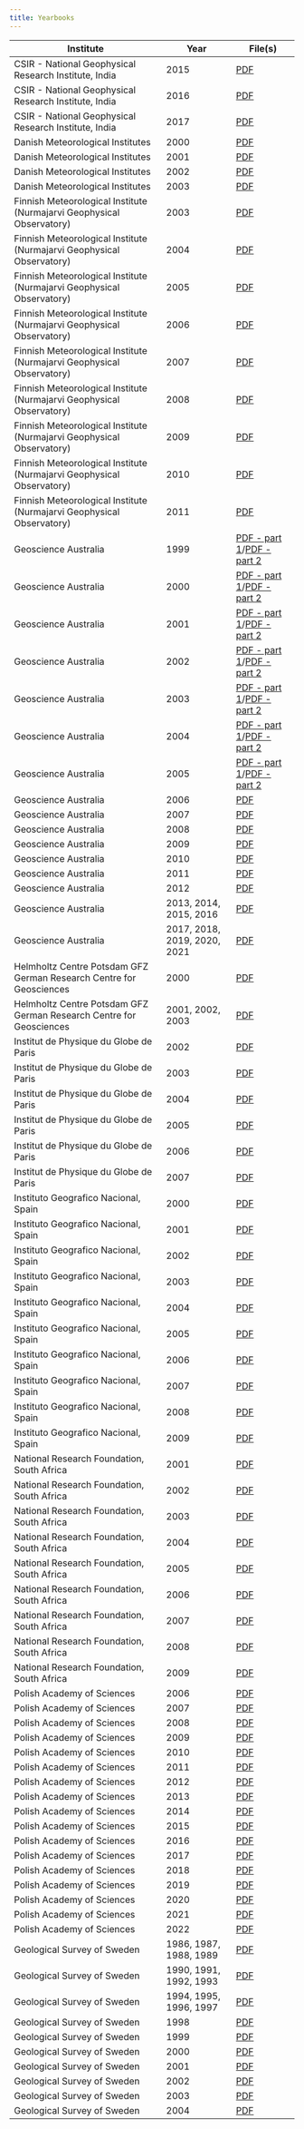 ```yaml
---
title: Yearbooks
---
```


| Institute | Year | File(s) |
| --------- | ---- | ------- |
| CSIR - National Geophysical Research Institute, India | 2015 | [PDF](/yearbooks/CSIR-NGRI-2015.pdf "CSIR - National Geophysical Research Institute, India, annual report 2015") |
| CSIR - National Geophysical Research Institute, India | 2016 | [PDF](/yearbooks/CSIR-NGRI-2016.pdf "CSIR - National Geophysical Research Institute, India, annual report 2016") |
| CSIR - National Geophysical Research Institute, India | 2017 | [PDF](/yearbooks/CSIR-NGRI-2017.pdf "CSIR - National Geophysical Research Institute, India, annual report 2017") |
| Danish Meteorological Institutes | 2000 | [PDF](/yearbooks/Denmark_2000.pdf "Danish Meteorological Institutes, annual report 2000") |
| Danish Meteorological Institutes | 2001 | [PDF](/yearbooks/Denmark_2001.pdf "Danish Meteorological Institutes, annual report 2001") |
| Danish Meteorological Institutes | 2002 | [PDF](/yearbooks/Denmark_2002.pdf "Danish Meteorological Institutes, annual report 2002") |
| Danish Meteorological Institutes | 2003 | [PDF](/yearbooks/Denmark_2003.pdf "Danish Meteorological Institutes, annual report 2003") |
| Finnish Meteorological Institute (Nurmajarvi Geophysical Observatory) | 2003 | [PDF](/yearbooks/Nurmijarvi_2003.pdf "Finnish Meteorological Institute (Nurmajarvi Geophysical Observatory), annual report 2003") |
| Finnish Meteorological Institute (Nurmajarvi Geophysical Observatory) | 2004 | [PDF](/yearbooks/Nurmijarvi_2004.pdf "Finnish Meteorological Institute (Nurmajarvi Geophysical Observatory), annual report 2004") |
| Finnish Meteorological Institute (Nurmajarvi Geophysical Observatory) | 2005 | [PDF](/yearbooks/Nurmijarvi_2005.pdf "Finnish Meteorological Institute (Nurmajarvi Geophysical Observatory), annual report 2005") |
| Finnish Meteorological Institute (Nurmajarvi Geophysical Observatory) | 2006 | [PDF](/yearbooks/Nurmijarvi_2006.pdf "Finnish Meteorological Institute (Nurmajarvi Geophysical Observatory), annual report 2006") |
| Finnish Meteorological Institute (Nurmajarvi Geophysical Observatory) | 2007 | [PDF](/yearbooks/Nurmijarvi_2007.pdf "Finnish Meteorological Institute (Nurmajarvi Geophysical Observatory), annual report 2007") |
| Finnish Meteorological Institute (Nurmajarvi Geophysical Observatory) | 2008 | [PDF](/yearbooks/Nurmijarvi_2008.pdf "Finnish Meteorological Institute (Nurmajarvi Geophysical Observatory), annual report 2008") |
| Finnish Meteorological Institute (Nurmajarvi Geophysical Observatory) | 2009 | [PDF](/yearbooks/Nurmijarvi_2009.pdf "Finnish Meteorological Institute (Nurmajarvi Geophysical Observatory), annual report 2009") |
| Finnish Meteorological Institute (Nurmajarvi Geophysical Observatory) | 2010 | [PDF](/yearbooks/Nurmijarvi_2010.pdf "Finnish Meteorological Institute (Nurmajarvi Geophysical Observatory), annual report 2010") |
| Finnish Meteorological Institute (Nurmajarvi Geophysical Observatory) | 2011 | [PDF](/yearbooks/Nurmijarvi_2011.pdf "Finnish Meteorological Institute (Nurmajarvi Geophysical Observatory), annual report 2011") |
| Geoscience Australia | 1999 | [PDF - part 1](/yearbooks/Australia_part1_1999.pdf "Geoscience Australia, annual report 1999, part 1")/[PDF - part 2](/yearbooks/Australia_part2_1999.pdf "Geoscience Australia, annual report 1999, part 2") |
| Geoscience Australia | 2000 | [PDF - part 1](/yearbooks/Australia_part1_2000.pdf "Geoscience Australia, annual report 2000, part 1")/[PDF - part 2](/yearbooks/Australia_part2_2000.pdf "Geoscience Australia, annual report 2000, part 2") |
| Geoscience Australia | 2001 | [PDF - part 1](/yearbooks/Australia_part1_2001.pdf "Geoscience Australia, annual report 2001, part 1")/[PDF - part 2](/yearbooks/Australia_part2_2001.pdf "Geoscience Australia, annual report 2001, part 2") |
| Geoscience Australia | 2002 | [PDF - part 1](/yearbooks/Australia_part1_2002.pdf "Geoscience Australia, annual report 2002, part 1")/[PDF - part 2](/yearbooks/Australia_part2_2002.pdf "Geoscience Australia, annual report 2002, part 2") |
| Geoscience Australia | 2003 | [PDF - part 1](/yearbooks/Australia_part1_2003.pdf "Geoscience Australia, annual report 2003, part 1")/[PDF - part 2](/yearbooks/Australia_part2_2003.pdf "Geoscience Australia, annual report 2003, part 2") |
| Geoscience Australia | 2004 | [PDF - part 1](/yearbooks/Australia_part1_2004.pdf "Geoscience Australia, annual report 2004, part 1")/[PDF - part 2](/yearbooks/Australia_part2_2004.pdf "Geoscience Australia, annual report 2004, part 2") |
| Geoscience Australia | 2005 | [PDF - part 1](/yearbooks/Australia_part1_2005.pdf "Geoscience Australia, annual report 2005, part 1")/[PDF - part 2](/yearbooks/Australia_part2_2005.pdf "Geoscience Australia, annual report 2005, part 2") |
| Geoscience Australia | 2006 | [PDF](/yearbooks/Australia_2006.pdf "Geoscience Australia, annual report 2006") |
| Geoscience Australia | 2007 | [PDF](/yearbooks/Australia_2007.pdf "Geoscience Australia, annual report 2007") |
| Geoscience Australia | 2008 | [PDF](/yearbooks/Australia_2008.pdf "Geoscience Australia, annual report 2008") |
| Geoscience Australia | 2009 | [PDF](/yearbooks/Australia_2009.pdf "Geoscience Australia, annual report 2009") |
| Geoscience Australia | 2010 | [PDF](/yearbooks/Australia_2010.pdf "Geoscience Australia, annual report 2010") |
| Geoscience Australia | 2011 | [PDF](/yearbooks/Australia_2011.pdf "Geoscience Australia, annual report 2011") |
| Geoscience Australia | 2012 | [PDF](/yearbooks/Australia_2012.pdf "Geoscience Australia, annual report 2012") |
| Geoscience Australia | 2013, 2014, 2015, 2016 | [PDF](/yearbooks/Australia_2013_2016.pdf "Geoscience Australia, annual report 2013, 2014, 2015, 2016") |
| Geoscience Australia | 2017, 2018, 2019, 2020, 2021 | [PDF](/yearbooks/Australia_2017_2021.pdf "Geoscience Australia, 2017 - 2021") |
| Helmholtz Centre Potsdam GFZ German Research Centre for Geosciences | 2000 | [PDF](/yearbooks/Niemegk_Wingst_2000.pdf "Helmholtz Centre Potsdam GFZ German Research Centre for Geosciences, annual report 2000") |
| Helmholtz Centre Potsdam GFZ German Research Centre for Geosciences | 2001, 2002, 2003 | [PDF](/yearbooks/Niemegk_Wingst_2001_2003.pdf "Helmholtz Centre Potsdam GFZ German Research Centre for Geosciences, annual report 2001, 2002, 2003") |
| Institut de Physique du Globe de Paris | 2002 | [PDF](/yearbooks/France_2002.pdf "Institut de Physique du Globe de Paris, annual report 2002") |
| Institut de Physique du Globe de Paris | 2003 | [PDF](/yearbooks/France_2003.pdf "Institut de Physique du Globe de Paris, annual report 2003") |
| Institut de Physique du Globe de Paris | 2004 | [PDF](/yearbooks/France_2004.pdf "Institut de Physique du Globe de Paris, annual report 2004") |
| Institut de Physique du Globe de Paris | 2005 | [PDF](/yearbooks/France_2005.pdf "Institut de Physique du Globe de Paris, annual report 2005") |
| Institut de Physique du Globe de Paris | 2006 | [PDF](/yearbooks/France_2006.pdf "Institut de Physique du Globe de Paris, annual report 2006") |
| Institut de Physique du Globe de Paris | 2007 | [PDF](/yearbooks/France_2007.pdf "Institut de Physique du Globe de Paris, annual report 2007") |
| Instituto Geografico Nacional, Spain  | 2000 | [PDF](/yearbooks/Spain_2000.pdf "Instituto Geografico Nacional, annual report 2000") |
| Instituto Geografico Nacional, Spain  | 2001 | [PDF](/yearbooks/Spain_2001.pdf "Instituto Geografico Nacional, annual report 2001") |
| Instituto Geografico Nacional, Spain  | 2002 | [PDF](/yearbooks/Spain_2002.pdf "Instituto Geografico Nacional, annual report 2002") |
| Instituto Geografico Nacional, Spain  | 2003 | [PDF](/yearbooks/Spain_2003.pdf "Instituto Geografico Nacional, annual report 2003") |
| Instituto Geografico Nacional, Spain  | 2004 | [PDF](/yearbooks/Spain_2004.pdf "Instituto Geografico Nacional, annual report 2004") |
| Instituto Geografico Nacional, Spain  | 2005 | [PDF](/yearbooks/Spain_2005.pdf "Instituto Geografico Nacional, annual report 2005") |
| Instituto Geografico Nacional, Spain  | 2006 | [PDF](/yearbooks/Spain_2006.pdf "Instituto Geografico Nacional, annual report 2006") |
| Instituto Geografico Nacional, Spain  | 2007 | [PDF](/yearbooks/Spain_2007.pdf "Instituto Geografico Nacional, annual report 2007") |
| Instituto Geografico Nacional, Spain  | 2008 | [PDF](/yearbooks/Spain_2008.pdf "Instituto Geografico Nacional, annual report 2008") |
| Instituto Geografico Nacional, Spain  | 2009 | [PDF](/yearbooks/Spain_2009.pdf "Instituto Geografico Nacional, annual report 2009") |
| National Research Foundation, South Africa | 2001 | [PDF](/yearbooks/SouthAfrica_2001.pdf "National Research Foundation, annual report 2001") |
| National Research Foundation, South Africa | 2002 | [PDF](/yearbooks/SouthAfrica_2002.pdf "National Research Foundation, annual report 2002") |
| National Research Foundation, South Africa | 2003 | [PDF](/yearbooks/SouthAfrica_2003.pdf "National Research Foundation, annual report 2003") |
| National Research Foundation, South Africa | 2004 | [PDF](/yearbooks/SouthAfrica_2004.pdf "National Research Foundation, annual report 2004") |
| National Research Foundation, South Africa | 2005 | [PDF](/yearbooks/SouthAfrica_2005.pdf "National Research Foundation, annual report 2005") |
| National Research Foundation, South Africa | 2006 | [PDF](/yearbooks/SouthAfrica_2006.pdf "National Research Foundation, annual report 2006") |
| National Research Foundation, South Africa | 2007 | [PDF](/yearbooks/SouthAfrica_2007.pdf "National Research Foundation, annual report 2007") |
| National Research Foundation, South Africa | 2008 | [PDF](/yearbooks/SouthAfrica_2008.pdf "National Research Foundation, annual report 2008") |
| National Research Foundation, South Africa | 2009 | [PDF](/yearbooks/SouthAfrica_2009.pdf "National Research Foundation, annual report 2009") |
| Polish Academy of Sciences | 2006 | [PDF](/yearbooks/Poland_2006.pdf "Polish Academy of Sciences, annual report 2006") |
| Polish Academy of Sciences | 2007 | [PDF](/yearbooks/Poland_2007.pdf "Polish Academy of Sciences, annual report 2007") |
| Polish Academy of Sciences | 2008 | [PDF](/yearbooks/Poland_2008.pdf "Polish Academy of Sciences, annual report 2008") |
| Polish Academy of Sciences | 2009 | [PDF](/yearbooks/Poland_2009.pdf "Polish Academy of Sciences, annual report 2009") |
| Polish Academy of Sciences | 2010 | [PDF](/yearbooks/Poland_2010.pdf "Polish Academy of Sciences, annual report 2010") |
| Polish Academy of Sciences | 2011 | [PDF](/yearbooks/Poland_2011.pdf "Polish Academy of Sciences, annual report 2011") |
| Polish Academy of Sciences | 2012 | [PDF](/yearbooks/Poland_2012.pdf "Polish Academy of Sciences, annual report 2012") |
| Polish Academy of Sciences | 2013 | [PDF](/yearbooks/Poland_2013.pdf "Polish Academy of Sciences, annual report 2013") |
| Polish Academy of Sciences | 2014 | [PDF](/yearbooks/Poland_2014.pdf "Polish Academy of Sciences, annual report 2014") |
| Polish Academy of Sciences | 2015 | [PDF](/yearbooks/Poland_2015.pdf "Polish Academy of Sciences, annual report 2015") |
| Polish Academy of Sciences | 2016 | [PDF](/yearbooks/Poland_2016.pdf "Polish Academy of Sciences, annual report 2016") |
| Polish Academy of Sciences | 2017 | [PDF](/yearbooks/Poland_2017.pdf "Polish Academy of Sciences, annual report 2017") |
| Polish Academy of Sciences | 2018 | [PDF](/yearbooks/Poland_2018.pdf "Polish Academy of Sciences, annual report 2018") |
| Polish Academy of Sciences | 2019 | [PDF](/yearbooks/Poland_2019.pdf "Polish Academy of Sciences, annual report 2019") |
| Polish Academy of Sciences | 2020 | [PDF](/yearbooks/Poland_2020.pdf "Polish Academy of Sciences, annual report 2020") |
| Polish Academy of Sciences | 2021 | [PDF](/yearbooks/Poland_2021.pdf "Polish Academy of Sciences, annual report 2021") |
| Polish Academy of Sciences | 2022 | [PDF](/yearbooks/Poland_2022.pdf "Polish Academy of Sciences, annual report 2022") |
| Geological Survey of Sweden | 1986, 1987, 1988, 1989 | [PDF](/yearbooks/sgu_cb23_8689.pdf "Geological Survey of Sweden, annual report 1986, 1987, 1988, 1989") |
| Geological Survey of Sweden | 1990, 1991, 1992, 1993 | [PDF](/yearbooks/sgu_cb24_9093.pdf "Geological Survey of Sweden, annual report 1990, 1991, 1992, 1993") |
| Geological Survey of Sweden | 1994, 1995, 1996, 1997 | [PDF](/yearbooks/sgu_cb25_9497.pdf "Geological Survey of Sweden, annual report 1994, 1995, 1996, 1997") |
| Geological Survey of Sweden | 1998 | [PDF](/yearbooks/sgu_cb26_1998.pdf "Geological Survey of Sweden, annual report 1998") |
| Geological Survey of Sweden | 1999 | [PDF](/yearbooks/sgu_cb27_1999.pdf "Geological Survey of Sweden, annual report 1999") |
| Geological Survey of Sweden | 2000 | [PDF](/yearbooks/sgu_cb28_2000.pdf "Geological Survey of Sweden, annual report 2000") |
| Geological Survey of Sweden | 2001 | [PDF](/yearbooks/sgu_cb29_2001.pdf "Geological Survey of Sweden, annual report 2001") |
| Geological Survey of Sweden | 2002 | [PDF](/yearbooks/sgu_cb31_2002.pdf "Geological Survey of Sweden, annual report 2002") |
| Geological Survey of Sweden | 2003 | [PDF](/yearbooks/sgu_cb32_2003.pdf "Geological Survey of Sweden, annual report 2003") |
| Geological Survey of Sweden | 2004 | [PDF](/yearbooks/sgu_cb33_2004.pdf "Geological Survey of Sweden, annual report 2004") |
